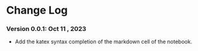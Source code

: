 # Change Log

### Version 0.0.1: Oct 11 , 2023

- Add the katex syntax completion of the markdown cell of the notebook.